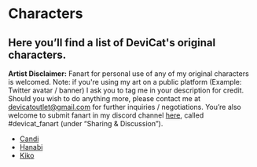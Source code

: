 # Characters

## Here you’ll find a list of DeviCat's original characters.


**Artist Disclaimer:** Fanart for personal use of any of my original
characters is welcomed. Note: if you're using my art on a public platform (Example: Twitter avatar / banner) I ask you to tag me in your description for credit. Should you wish to do anything
more, please contact me at devicatoutlet@gmail.com for further
inquiries / negotiations. You’re also welcome to submit fanart in my
discord channel [here](https://discordapp.com/invite/devicat), called
#devicat_fanart (under “Sharing & Discussion”).

* [Candi](candi)
* [Hanabi](hanabi)
* [Kiko](kiko)

